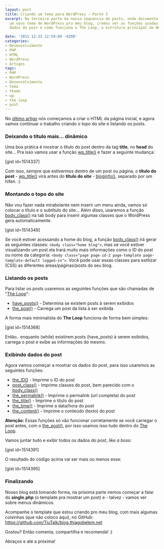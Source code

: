 ```yaml
---
layout: post
title: Criando um tema para WordPress – Parte 3
excerpt: Na terceira parte da nossa sequencia de posts, onde documento a criação de
  um novo tema de WordPress pro meu blog, iremos ver as funções usadas para exibir
  dados do post e como funciona o The Loop, a estrutura principal do WordPress.

date: '2011-12-23 12:59:09 -0200'
categories:
- Desenvolvimento
- PHP
- HTML
- WordPress
- Artigos
tags:
- PHP
- WordPress
- Desenvolvimento
- tema
- theme
- wp
- the loop
- post
---
```

<p>No <a href="http://blog.thiagobelem.net/criando-um-tema-para-wordpress-parte-2/" title="Criando um tema para WordPress – Parte 2" target="_blank">último artigo</a> nós começamos a criar o HTML da página inicial, e agora vamos continuar o trabalho criando o topo do site e listando os posts.</p>
<h3>Deixando o título mais... dinâmico</h3>
<p>Uma boa prática é mostrar o título do post dentro da tag <strong>title</strong>, no <strong>head</strong> do site... Pra isso vamos usar a função <a href="http://codex.wordpress.org/Function_Reference/wp_title" target="_blank">wp_title()</a> e fazer a seguinte mudança:</p>
<p>[gist id=1514337]</p>
<p>Com isso, sempre que estivermos dentro de um post ou página, o <strong>título do post</strong> - <a href="http://codex.wordpress.org/Function_Reference/wp_title" target="_blank">wp_title()</a> virá antes do <strong>título do site</strong>  - <a href="http://codex.wordpress.org/Function_Reference/bloginfo" target="_blank">bloginfo()</a>, separado por um hífen. :)</p>
<h3>Montando o topo do site</h3>
<p>Não vou fazer nada mirabolante nem inserir um menu ainda, vamos só colocar o título e o subtítulo do site... Além disso, usaremos a função <a href="http://codex.wordpress.org/Function_Reference/body_class" target="_blank">body_class()</a> na tab body para inserir algumas classes que o WordPress gera automaticamente.</p>
<p>[gist id=1514349]</p>
<p>Se você estiver acessando a home do blog, a função <a href="http://codex.wordpress.org/Function_Reference/body_class" target="_blank">body_class()</a> irá gerar as seguintes classes: <code>&lt;body class="home blog"&gt;</code>, mas se você estiver visualizando um post ela trará muito mais informações como o ID do post ou nome da categoria: <code>&lt;body class="page page-id-2 page-template page-template-default logged-in"&gt;</code>. Você pode usar essas classes para estilizar (CSS) as diferentes áreas/páginas/posts do seu blog.</p>
<h3>Listando os posts</h3>
<p>Para listar os posts usaremos as seguintes funções que são chamadas de "<a href="http://codex.wordpress.org/The_Loop" target="_blank">The Loop</a>":</p>
<ul>
<li><a href="http://codex.wordpress.org/The_Loop" target="_blank">have_posts()</a> - Determina se existem posts à serem exibidos</li>
<li><a href="http://codex.wordpress.org/The_Loop" target="_blank">the_post()</a> - Carrega um post da lista à ser exibida</li>
</ul>
<p>A forma mais minimalista do <strong>The Loop</strong> funciona de forma bem simples:</p>
<p>[gist id=1514368]</p>
<p>Então.. enquanto (while) existirem posts (have_posts) à serem exibidos, carrega o post e exibe as informações do mesmo.</p>
<h3>Exibindo dados do post</h3>
<p>Agora vamos começar a mostrar os dados do post, para isso usaremos as seguintes funções:</p>
<ul>
<li><a href="http://codex.wordpress.org/Function_Reference/the_ID" target="_blank">the_ID()</a> - Imprime o ID do post</li>
<li><a href="http://codex.wordpress.org/Function_Reference/post_class" target="_blank">post_class()</a> - Imprime classes do post, bem parecido com o <a href="http://codex.wordpress.org/Function_Reference/body_class" target="_blank">body_class()</a></li>
<li><a href="http://codex.wordpress.org/Function_Reference/the_permalink" target="_blank">the_permalink()</a> - Imprime o permalink (url completa) do post</li>
<li><a href="http://codex.wordpress.org/Function_Reference/the_title" target="_blank">the_title()</a> - Imprime o título do post</li>
<li><a href="http://codex.wordpress.org/Function_Reference/the_time" target="_blank">the_time()</a> - Imprime a data/hora do post</li>
<li><a href="http://codex.wordpress.org/Function_Reference/the_content" target="_blank">the_content()</a> - Imprime o conteúdo (texto) do post</li>
</ul>
<p><strong>Atenção:</strong> Essas funções só vão funcionar corretamente se você carregar o post antes, com o <a href="http://codex.wordpress.org/The_Loop" target="_blank">the_post()</a>, por isso usamos isso tudo dentro do <a href="http://codex.wordpress.org/The_Loop" target="_blank">The Loop</a>.</p>
<p>Vamos juntar tudo e exibir todos os dados do post, <em>like a boss</em>:</p>
<p>[gist id=1514391]</p>
<p>O resultado do código acima vai ser mais ou menos esse:</p>
<p>[gist id=1514395]</p>
<h3>Finalizando</h3>
<p>Nosso blog está tomando forma, na próxima parte iremos começar a falar do <strong>single.php</strong> (o template pra mostrar um post) e - talvez - vamos ver sobre menus dinâmicos.</p>
<p>Acompanhe o template que estou criando pro meu blog, com mais algumas coisinhas (que não coloco aqui), no GitHub: <a href="https://github.com/TiuTalk/blog.thiagobelem.net" target="_blank">https://github.com/TiuTalk/blog.thiagobelem.net</a></p>
<p>Gostou? Então comenta, compartilha e recomenda! :)</p>
<p>Abraços e até a próxima!</p>
